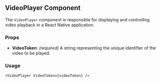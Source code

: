 ## VideoPlayer Component

The `VideoPlayer` component is responsible for displaying and controlling video playback in a React Native application.

### Props

- **VideoToken**: *(required)* A string representing the unique identifier of the video to be played.

### Usage

```tsx
<VideoPlayer VideoToken={videoToken} />